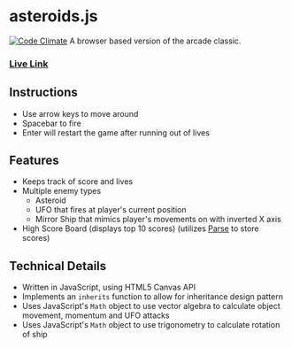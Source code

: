 # asteroids.js
[![Code Climate](https://codeclimate.com/github/andrewjgremmo/asteroids/badges/gpa.svg)](https://codeclimate.com/github/andrewjgremmo/asteroids)
A browser based version of the arcade classic.

### [Live Link](http://andrewjgremmo.github.io/asteroids)

## Instructions

* Use arrow keys to move around
* Spacebar to fire
* Enter will restart the game after running out of lives

## Features

* Keeps track of score and lives
* Multiple enemy types
    * Asteroid
    * UFO that fires at player's current position
    * Mirror Ship that mimics player's movements on with inverted X axis
* High Score Board (displays top 10 scores) (utilizes [Parse](https://www.parse.com/) to store scores)

## Technical Details
* Written in JavaScript, using HTML5 Canvas API
* Implements an `inherits` function to allow for inheritance design pattern
* Uses JavaScript's `Math` object to use vector algebra to calculate object movement, momentum and UFO attacks
* Uses JavaScript's `Math` object to use trigonometry to calculate rotation of ship